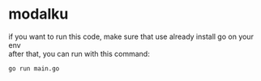 # modalku

if you want to run this code, make sure that use already install go on your env <br>
after that, you can run with this command:

```
go run main.go
```
